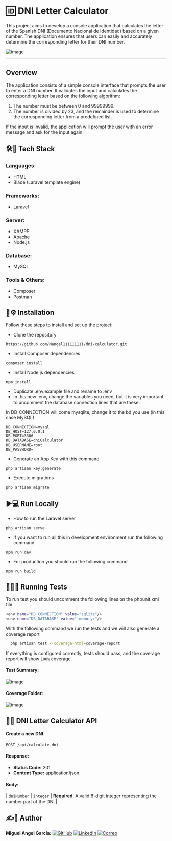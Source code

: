 # 🆔 DNI Letter Calculator

This project aims to develop a console application that calculates the letter of the Spanish DNI (Documento Nacional de Identidad) based on a given number. The application ensures that users can easily and accurately determine the corresponding letter for their DNI number.

![image](https://res.cloudinary.com/del1j3jge/image/upload/v1737724886/Captura_de_pantalla_2025-01-24_142110_wseeus.png)

---
## Overview

The application consists of a simple console interface that prompts the user to enter a DNI number. It validates the input and calculates the corresponding letter based on the following algorithm:

1. The number must be between 0 and 99999999.
2. The number is divided by 23, and the remainder is used to determine the corresponding letter from a predefined list.

If the input is invalid, the application will prompt the user with an error message and ask for the input again.

## 🛠️🚀 Tech Stack
### **Languages**:
- HTML
- Blade (Laravel template engine)

### **Frameworks**:
- Laravel

### **Server**:
- XAMPP
- Apache
- Node.js

### **Database**:
- MySQL

### **Tools & Others**:
- Composer
- Postman

## 🔧⚙️ Installation

Follow these steps to install and set up the project:

- Clone the repository

```
https://github.com/Mangel111111111/dni-calculator.git
```
- Install Composer dependencies

```
composer install
```
- Install Node.js dependencies

```
npm install
```
- Duplicate .env.example file and rename to .env
- In this new .env, change the variables you need, but it is very important to uncomment the database connection lines that are these:
 
In DB_CONNECTION will come mysqlite, change it to the bd you use (in this case MySQL)

```
DB_CONNECTION=mysql
DB_HOST=127.0.0.1
DB_PORT=3306
DB_DATABASE=dniCalculator
DB_USERNAME=root
DB_PASSWORD=
```
 - Generate an App Key with this command 
```
php artisan key:generate 
```

- Execute migrations  
```
php artisan migrate
```

## ▶️💻 Run Locally
- How to run the Laravel server  
```
php artisan serve
```

- If you want to run all this in development environment run the following command  
```
npm run dev
```

- For production you should run the following command 
```
npm run build
```

## 🏃‍♂️🧪 Running Tests

To run test you should uncomment the following lines on the phpunit.xml file.

```bash
<env name="DB_CONNECTION" value="sqlite"/>
<env name="DB_DATABASE" value=":memory:"/>
```

With the following command we run the tests and we will also generate a coverage report

```bash
  php artisan test --coverage-html=coverage-report
```

If everything is configured correctly, tests should pass, and the coverage report will show `100%` coverage.

#### Test Summary:
![image](https://res.cloudinary.com/del1j3jge/image/upload/v1737724424/Captura_de_pantalla_2025-01-24_140858_qzlnoz.png)

#### Coverage Folder:
![image](https://res.cloudinary.com/del1j3jge/image/upload/v1737724424/Captura_de_pantalla_2025-01-24_140912_px6gp3.png)

## 📡🌐 DNI Letter Calculator API

#### Create a new DNI

```http
POST /api/calculate-dni
```

#### Response:
- **Status Code:** 201
- **Content Type:** application/json

#### Body: 
| `dniNumber` | `integer` | **Required**. A valid 8-digit integer representing the number part of the DNI  |

## ✍️🙍 Author
**Miguel Angel García:**  [![GitHub](https://img.shields.io/badge/GitHub-Perfil-black?style=flat-square&logo=github)](https://github.com/Mangel111111111)
[![LinkedIn](https://img.shields.io/badge/LinkedIn-Perfil-blue?style=flat-square&logo=linkedin)](www.linkedin.com/in/miguel-garcía-lópez-609136284)
[![Correo](https://img.shields.io/badge/Email-Contacto-red?style=flat-square&logo=gmail)](mailto:miguelg.lopez@outlook.com)

